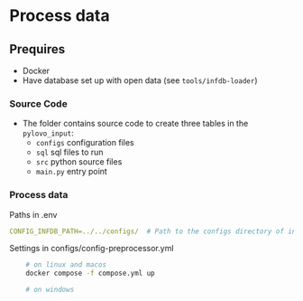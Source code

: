 # Process data

## Prequires
- Docker
- Have database set up with open data (see `tools/infdb-loader`)


### Source Code
- The folder contains source code to create three tables in the `pylovo_input`:
  - `configs` configuration files
  - `sql` sql files to run
  - `src` python source files
  - `main.py` entry point


### Process data
Paths in .env
```yml
CONFIG_INFDB_PATH=../../configs/  # Path to the configs directory of infDB
```
Settings in configs/config-preprocessor.yml
```bash
    # on linux and macos
    docker compose -f compose.yml up

    # on windows
```